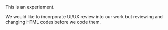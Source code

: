 This is an experiement. 

We would like to incorporate UI/UX review into our work but reviewing and changing HTML codes before we code them.



